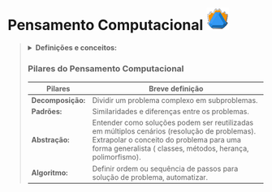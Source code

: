 # Pensamento Computacional <img src="../Imagens/penscomp.png">

<blockquote>
  <details>
    <summary><strong>Definições e conceitos:</strong></summary>
    </br>
- Processo de pensamento envolvido na expressão de soluções em passos computacionais ou algoritmos que podem ser implementados no computador.</br>
- Capacidade de sistematizar, representar, analisar e resolver problemas.</br>
- É aplicado para descrever, explicar e modelar o universo e seus processos complexos.</br>
- Pensar e resolver problemas usando quatro pilares: decomposição, padrão, abstração e algoritmo.</br>
- É sistemático e eficiente, entre humanos e máquinas, formulação e resolução de problemas, habilidade generalista.</br>
  </details>
   
### Pilares do Pensamento Computacional </br>


| Pilares  |  Breve definição  |
| ------------------- | ------------------- |
|**Decomposição:**| Dividir um problema complexo em subproblemas.|</br>
 |  **Padrões:** |  Similaridades e diferenças entre os problemas.|</br>
|  **Abstração:** | Entender como soluções podem ser reutilizadas em múltiplos cenários (resolução de problemas). Extrapolar o conceito do problema para uma forma generalista ( classes, métodos, herança, polimorfismo).|</br>
|  **Algoritmo:** | Definir ordem ou sequência de passos para solução de problema, automatizar.|</br>
